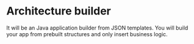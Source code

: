 # Architecture builder

It will be an Java application builder from JSON templates. You will build your app from prebuilt
structures and only insert business logic.
